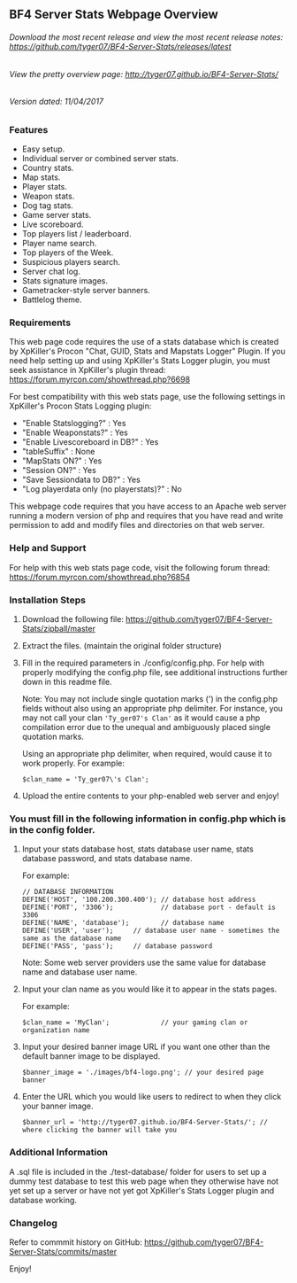 ## BF4 Server Stats Webpage Overview
###### Download the most recent release and view the most recent release notes: https://github.com/tyger07/BF4-Server-Stats/releases/latest
###### View the pretty overview page: http://tyger07.github.io/BF4-Server-Stats/
###### Version dated: 11/04/2017


### Features

* Easy setup.
* Individual server or combined server stats.
* Country stats.
* Map stats.
* Player stats.
* Weapon stats.
* Dog tag stats.
* Game server stats.
* Live scoreboard.
* Top players list / leaderboard.
* Player name search.
* Top players of the Week.
* Suspicious players search.
* Server chat log.
* Stats signature images.
* Gametracker-style server banners.
* Battlelog theme.


### Requirements

This web page code requires the use of a stats database which is created by XpKiller's Procon "Chat, GUID, Stats and Mapstats Logger" Plugin.
If you need help setting up and using XpKiller's Stats Logger plugin, you must seek assistance in XpKiller's plugin thread:
https://forum.myrcon.com/showthread.php?6698

For best compatibility with this web stats page, use the following settings in XpKiller's Procon Stats Logging plugin:
* "Enable Statslogging?" : Yes
* "Enable Weaponstats?" : Yes
* "Enable Livescoreboard in DB?" : Yes
* "tableSuffix" : None
* "MapStats ON?" : Yes
* "Session ON?" : Yes
* "Save Sessiondata to DB?" : Yes
* "Log playerdata only (no playerstats)?" : No

This webpage code requires that you have access to an Apache web server running a modern version of php and requires that you have read and write permission to add and modify files and directories on that web server.


### Help and Support

For help with this web stats page code, visit the following forum thread:
https://forum.myrcon.com/showthread.php?6854


### Installation Steps

1) Download the following file:
https://github.com/tyger07/BF4-Server-Stats/zipball/master

2) Extract the files. (maintain the original folder structure)

3) Fill in the required parameters in ./config/config.php.  For help with properly modifying the config.php file, see additional instructions further down in this readme file.

    Note:  You may not include single quotation marks (') in the config.php fields without also using an appropriate php delimiter. For instance, you may not call your clan `'Ty_ger07's Clan'` as it would cause a php compilation error due to the unequal and ambiguously placed single quotation marks.

    Using an appropriate php delimiter, when required, would cause it to work properly.  For example:

    `$clan_name = 'Ty_ger07\'s Clan';`

4) Upload the entire contents to your php-enabled web server and enjoy!


### You must fill in the following information in config.php which is in the config folder.

1) Input your stats database host, stats database user name, stats database password, and stats database name.

    For example:

    ```
    // DATABASE INFORMATION
    DEFINE('HOST', '100.200.300.400'); // database host address
    DEFINE('PORT', '3306');            // database port - default is 3306
    DEFINE('NAME', 'database');        // database name
    DEFINE('USER', 'user');		// database user name - sometimes the same as the database name
    DEFINE('PASS', 'pass');		// database password
    ```

    Note: Some web server providers use the same value for database name and database user name.


2) Input your clan name as you would like it to appear in the stats pages.

    For example:

    `$clan_name = 'MyClan';             // your gaming clan or organization name`


3) Input your desired banner image URL if you want one other than the default banner image to be displayed.

    `$banner_image = './images/bf4-logo.png'; // your desired page banner`


4) Enter the URL which you would like users to redirect to when they click your banner image.

    `$banner_url = 'http://tyger07.github.io/BF4-Server-Stats/'; // where clicking the banner will take you`


### Additional Information

A .sql file is included in the ./test-database/ folder for users to set up a dummy test database to test this web page when they otherwise have not yet set up a server or have not yet got XpKiller's Stats Logger plugin and database working.


### Changelog

Refer to commmit history on GitHub:
https://github.com/tyger07/BF4-Server-Stats/commits/master



Enjoy!
